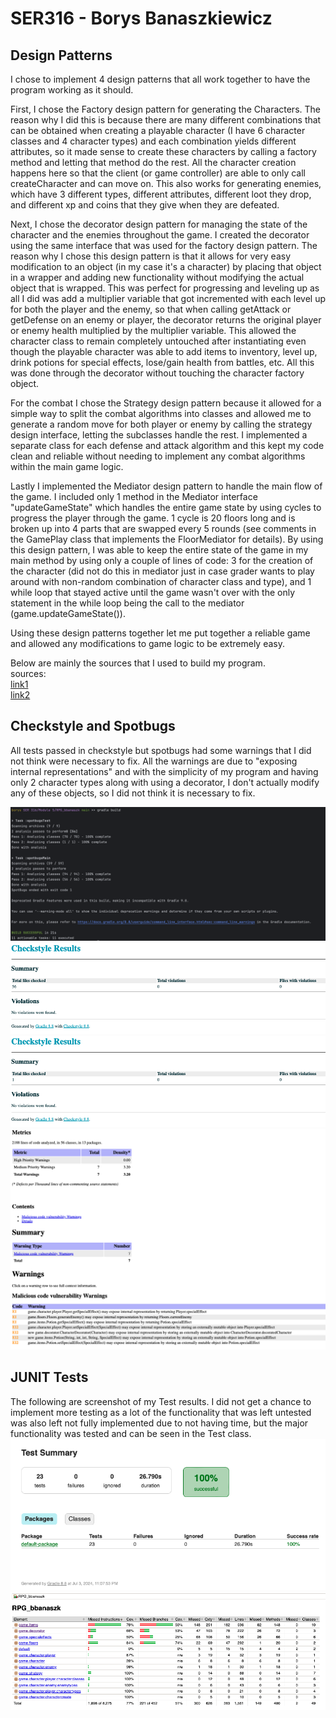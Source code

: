 # SER316 - Borys Banaszkiewicz

## Design Patterns
I chose to implement 4 design patterns that all work together to have the program working as it should.

First, I chose the Factory design pattern for generating the Characters. The reason why I did this is because there are
many different combinations that can be obtained when creating a playable character (I have 6 character classes and 4 
character types) and each combination yields different attributes, so it made sense to create these characters by calling
a factory method and letting that method do the rest. All the character creation happens here so that the client (or game
controller) are able to only call createCharacter and can move on. This also works for generating enemies, which have 3
different types, different attributes, different loot they drop, and different xp and coins that they give when they are
defeated.

Next, I chose the decorator design pattern for managing the state of the character and the enemies throughout the game. 
I created the decorator using the same interface that was used for the factory design pattern. The reason why I chose 
this design pattern is that it allows for very easy modification to an object (in my case it's a character) by placing 
that object in a wrapper and adding new functionality without modifying the actual object that is wrapped. This was 
perfect for progressing and leveling up as all I did was add a multiplier variable that got incremented with each level 
up for both the player and the enemy, so that when calling getAttack or getDefense on an enemy or player, the decorator 
returns the original player or enemy health multiplied by the multiplier variable. This allowed the character class to 
remain completely untouched after instantiating even though the playable character was able to add items to inventory, 
level up, drink potions for special effects, lose/gain health from battles, etc. All this was done through the decorator 
without touching the character factory object.

For the combat I chose the Strategy design pattern because it allowed for a simple way to split the combat algorithms 
into classes and allowed me to generate a random move for both player or enemy by calling the strategy design interface,
letting the subclasses handle the rest. I implemented a separate class for each defense and attack algorithm and this kept
my code clean and reliable without needing to implement any combat algorithms within the main game logic.

Lastly I implemented the Mediator design pattern to handle the main flow of the game. I included only 1 method in the 
Mediator interface "updateGameState" which handles the entire game state by using cycles to progress the player through 
the game. 1 cycle is 20 floors long and is broken up into 4 parts that are swapped every 5 rounds (see comments in the 
GamePlay class that implements the FloorMediator for details). By using this design pattern, I was able to keep the entire
state of the game in my main method by using only a couple of lines of code: 3 for the creation of the character (did not 
do this in mediator just in case grader wants to play around with non-random combination of character class and type), and
1 while loop that stayed active until the game wasn't over with the only statement in the while loop being the call to the 
mediator (game.updateGameState()).

Using these design patterns together let me put together a reliable game and allowed any modifications to game logic to
be extremely easy.

Below are mainly the sources that I used to build my program.  
sources:  
[link1](https://refactoring.guru/design-patterns/catalog)  
[link2](https://www.tutorialspoint.com/design_pattern/mediator_pattern.htm)  


## Checkstyle and Spotbugs
All tests passed in checkstyle but spotbugs had some warnings that I did not think were necessary to fix. All the warnings
are due to "exposing internal representations" and with the simplicity of my program and having only 2 character types 
along with using a decorator, I don't actually modify any of these objects, so I did not think it is necessary to fix.  

![Gradle output](screenshot1.png)  
![Checkstyle main](Checkstyle_main.png)  
![Checkstyle test](checkstyle_test.png)  
![spotbugs](spotbugs.png)    

## JUNIT Tests
The following are screenshot of my Test results. I did not get a chance to implement more testing as a lot of the functionality
that was left untested was also left not fully implemented due to not having time, but the major functionality was 
tested and can be seen in the Test class.  
![test](test.png)  
![jacoco](jacoco.png)
